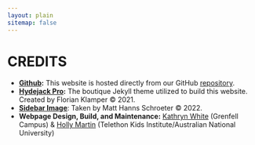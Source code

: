 ```yaml
---
layout: plain
sitemap: false
---
```


# CREDITS

- **[Github](https://pages.github.com/):** This website is hosted directly from our GitHub [repository](https://github.com/marine-biomass-innovation/mbi-project).
- **[Hydejack Pro](https://hydejack.com/):** The boutique Jekyll theme utilized to build this website. Created by Florian Klamper © 2021.
- **[Sidebar Image](https://unsplash.com/photos/7RTiJ6WBdjA)**: Taken by Matt Hanns Schroeter © 2022.
- **Webpage Design, Build, and Maintenance:** [Kathryn White](https://www.linkedin.com/in/kathrynwhite-nl/?originalSubdomain=ca) (Grenfell Campus) & [Holly Martin](https://www.linkedin.com/in/hollyanitamartin/) (Telethon Kids Institute/Australian National University)

